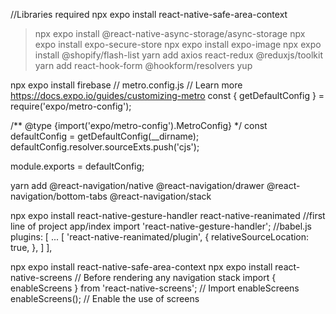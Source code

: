 //Libraries required
npx expo install react-native-safe-area-context
>npx expo install @react-native-async-storage/async-storage
>npx expo install expo-secure-store
npx expo install expo-image
npx expo install @shopify/flash-list
yarn add axios react-redux @reduxjs/toolkit
yarn add react-hook-form @hookform/resolvers yup

npx expo install firebase
// metro.config.js
// Learn more https://docs.expo.io/guides/customizing-metro
const { getDefaultConfig } = require('expo/metro-config');

/** @type {import('expo/metro-config').MetroConfig} */
const defaultConfig = getDefaultConfig(__dirname);
defaultConfig.resolver.sourceExts.push('cjs');

module.exports = defaultConfig;




yarn add @react-navigation/native @react-navigation/drawer @react-navigation/bottom-tabs @react-navigation/stack 

npx expo install react-native-gesture-handler react-native-reanimated 
//first line of project app/index
import 'react-native-gesture-handler';
//babel.js
 plugins: [
        ...
        [
            'react-native-reanimated/plugin', {
                relativeSourceLocation: true,
            },
        ]
    ],


npx expo install react-native-safe-area-context 
npx expo install react-native-screens
// Before rendering any navigation stack
import { enableScreens } from 'react-native-screens'; // Import enableScreens
enableScreens(); // Enable the use of screens